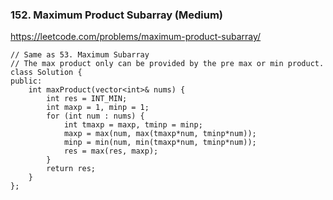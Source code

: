 ### 152. Maximum Product Subarray (Medium)

https://leetcode.com/problems/maximum-product-subarray/

```
// Same as 53. Maximum Subarray
// The max product only can be provided by the pre max or min product.
class Solution {
public:
    int maxProduct(vector<int>& nums) {
        int res = INT_MIN;
        int maxp = 1, minp = 1;
        for (int num : nums) {
            int tmaxp = maxp, tminp = minp;
            maxp = max(num, max(tmaxp*num, tminp*num));
            minp = min(num, min(tmaxp*num, tminp*num));
            res = max(res, maxp);
        }
        return res;
    }
};
```
